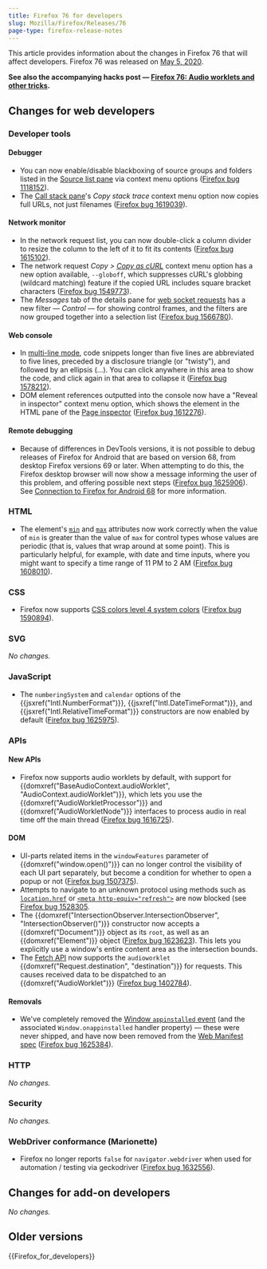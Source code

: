 ```yaml
---
title: Firefox 76 for developers
slug: Mozilla/Firefox/Releases/76
page-type: firefox-release-notes
---
```




This article provides information about the changes in Firefox 76 that will affect developers. Firefox 76 was released on [May 5, 2020](https://wiki.mozilla.org/RapidRelease/Calendar#Future_branch_dates/docs/).

**See also the accompanying hacks post — [Firefox 76: Audio worklets and other tricks](https://hacks.mozilla.org/2020/05/firefox-76-audio-worklets-and-other-tricks/).**

## Changes for web developers

### Developer tools

#### Debugger

- You can now enable/disable blackboxing of source groups and folders listed in the [Source list pane](https://firefox-source-docs.mozilla.org/devtools-user/debugger/ui_tour/index.html#source-list-pane) via context menu options ([Firefox bug 1118152](https://bugzil.la/1118152)).
- The [Call stack pane](https://firefox-source-docs.mozilla.org/devtools-user/debugger/ui_tour/index.html#call-stack)'s _Copy stack trace_ context menu option now copies full URLs, not just filenames ([Firefox bug 1619039](https://bugzil.la/1619039)).

#### Network monitor

- In the network request list, you can now double-click a column divider to resize the column to the left of it to fit its contents ([Firefox bug 1615102](https://bugzil.la/1615102)).
- The network request _Copy > [Copy as cURL](https://firefox-source-docs.mozilla.org/devtools-user/network_monitor/request_list/index.html#copy-as-curl)_ context menu option has a new option available, `--globoff`, which suppresses cURL's globbing (wildcard matching) feature if the copied URL includes square bracket characters ([Firefox bug 1549773](https://bugzil.la/1549773)).
- The _Messages_ tab of the details pane for [web socket requests](https://firefox-source-docs.mozilla.org/devtools-user/network_monitor/inspecting_web_sockets/index.html) has a new filter — _Control_ — for showing control frames, and the filters are now grouped together into a selection list ([Firefox bug 1566780](https://bugzil.la/1566780)).

#### Web console

- In [multi-line mode](https://firefox-source-docs.mozilla.org/devtools-user/web_console/the_command_line_interpreter/index.html#multi-line-mode), code snippets longer than five lines are abbreviated to five lines, preceded by a disclosure triangle (or "twisty"), and followed by an ellipsis (…). You can click anywhere in this area to show the code, and click again in that area to collapse it ([Firefox bug 1578212](https://bugzil.la/1578212)).
- DOM element references outputted into the console now have a "Reveal in inspector" context menu option, which shows the element in the HTML pane of the [Page inspector](https://firefox-source-docs.mozilla.org/devtools-user/page_inspector/index.html) ([Firefox bug 1612276](https://bugzil.la/1612276)).

#### Remote debugging

- Because of differences in DevTools versions, it is not possible to debug releases of Firefox for Android that are based on version 68, from desktop Firefox versions 69 or later. When attempting to do this, the Firefox desktop browser will now show a message informing the user of this problem, and offering possible next steps ([Firefox bug 1625906](https://bugzil.la/1625906)). See [Connection to Firefox for Android 68](https://firefox-source-docs.mozilla.org/devtools-user/about_colon_debugging/index.html#connection-to-firefox-for-android-68) for more information.

### HTML

- The  element's [`min`](/Web/HTML/Element/input#min) and [`max`](/Web/HTML/Element/input#max) attributes now work correctly when the value of `min` is greater than the value of `max` for control types whose values are periodic (that is, values that wrap around at some point). This is particularly helpful, for example, with date and time inputs, where you might want to specify a time range of 11 PM to 2 AM ([Firefox bug 1608010](https://bugzil.la/1608010)).

### CSS

- Firefox now supports [CSS colors level 4 system colors](https://www.w3.org/TR/css-color-4/#typedef-system-color) ([Firefox bug 1590894](https://bugzil.la/1590894)).

### SVG

_No changes._

### JavaScript

- The `numberingSystem` and `calendar` options of the {{jsxref("Intl.NumberFormat")}}, {{jsxref("Intl.DateTimeFormat")}}, and {{jsxref("Intl.RelativeTimeFormat")}} constructors are now enabled by default ([Firefox bug 1625975](https://bugzil.la/1625975)).

### APIs

#### New APIs

- Firefox now supports audio worklets by default, with support for {{domxref("BaseAudioContext.audioWorklet", "AudioContext.audioWorklet")}}, which lets you use the {{domxref("AudioWorkletProcessor")}} and {{domxref("AudioWorkletNode")}} interfaces to process audio in real time off the main thread ([Firefox bug 1616725](https://bugzil.la/1616725)).

#### DOM

- UI-parts related items in the `windowFeatures` parameter of {{domxref("window.open()")}} can no longer control the visibility of each UI part separately, but become a condition for whether to open a popup or not ([Firefox bug 1507375](https://bugzil.la/1507375)).
- Attempts to navigate to an unknown protocol using methods such as [`location.href`](/Web/API/Location/href) or [`<meta http-equiv="refresh">`](/Web/HTML/Element/meta) are now blocked (see [Firefox bug 1528305](https://bugzil.la/1528305).
- The {{domxref("IntersectionObserver.IntersectionObserver", "IntersectionObserver()")}} constructor now accepts a {{domxref("Document")}} object as its `root`, as well as an {{domxref("Element")}} object ([Firefox bug 1623623](https://bugzil.la/1623623)). This lets you explicitly use a window's entire content area as the intersection bounds.
- The [Fetch API](/Web/API/Fetch_API) now supports the `audioworklet` {{domxref("Request.destination", "destination")}} for requests. This causes received data to be dispatched to an {{domxref("AudioWorklet")}} ([Firefox bug 1402784](https://bugzil.la/1402784)).

#### Removals

- We've completely removed the [Window `appinstalled` event](/Web/API/Window/appinstalled_event) (and the associated `Window.onappinstalled` handler property) — these were never shipped, and have now been removed from the [Web Manifest spec](https://w3c.github.io/manifest/) ([Firefox bug 1625384](https://bugzil.la/1625384)).

### HTTP

_No changes._

### Security

_No changes._

### WebDriver conformance (Marionette)

- Firefox no longer reports `false` for `navigator.webdriver` when used for automation / testing via geckodriver ([Firefox bug 1632556](https://bugzil.la/1632556)).

## Changes for add-on developers

_No changes._

## Older versions

{{Firefox_for_developers}}
